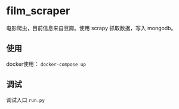 # film_scraper

电影爬虫，目前信息来自豆瓣。使用 scrapy 抓取数据，写入 mongodb。


## 使用

docker使用： `docker-compose up`

## 调试

调试入口 `run.py`



